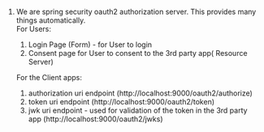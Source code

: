 1. We are spring security oauth2 authorization server.
   This provides many things automatically.  
   For Users:
    1. Login Page (Form)  - for User to login
    2. Consent page for User to consent to the 3rd party app( Resource Server)
  
   For the Client apps:
     1. authorization uri endpoint    (http://localhost:9000/oauth2/authorize)
     2. token uri endpoint            (http://localhost:9000/oauth2/token)
     3. jwk uri endpoint - used for validation of the token in the 3rd party app (http://localhost:9000/oauth2/jwks)
